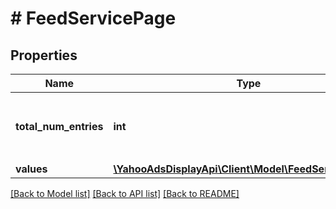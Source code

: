 # # FeedServicePage

## Properties

Name | Type | Description | Notes
------------ | ------------- | ------------- | -------------
**total_num_entries** | **int** | &lt;div lang&#x3D;\&quot;ja\&quot;&gt;取得される項目の総件数&lt;/div&gt; &lt;div lang&#x3D;\&quot;en\&quot;&gt;Total number of entries&lt;/div&gt; | [optional]
**values** | [**\YahooAdsDisplayApi\Client\Model\FeedServiceValue[]**](FeedServiceValue.md) |  | [optional]

[[Back to Model list]](../../README.md#models) [[Back to API list]](../../README.md#endpoints) [[Back to README]](../../README.md)
